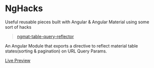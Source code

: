 # NgHacks

Useful reusable pieces built with Angular & Angular Material using some sort of hacks


> [ngmat-table-query-reflector](https://github.com/abdunnahid/nghacks/tree/master/projects/ngmat-table-query-reflector)

An Angular Module that exports a directive to reflect material table states(sorting & pagination) on URL Query Params.

[Live Preview](https://ng-hack.web.app/mat-table-query-reflector)
